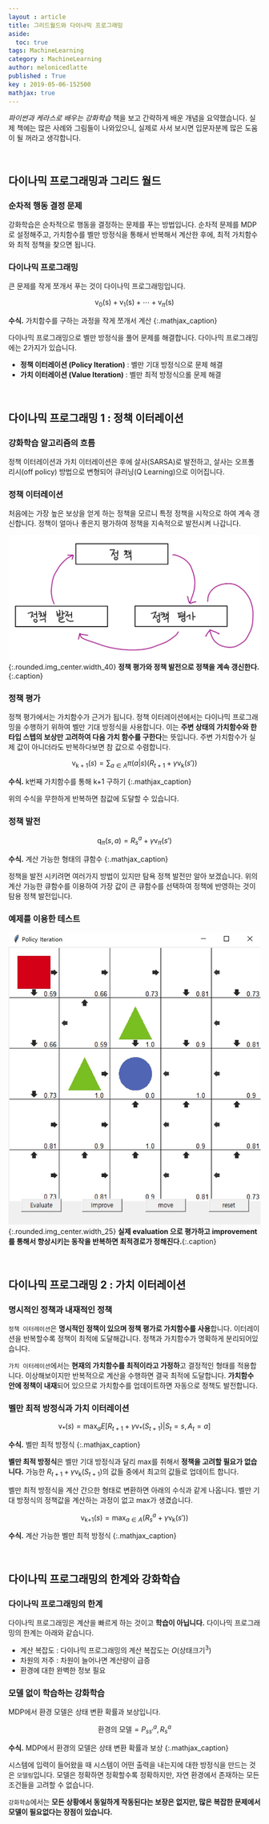 ```yaml
---
layout : article
title: 그리드월드와 다이나믹 프로그래밍
aside:
  toc: true
tags: MachineLearning
category : MachineLearning
author: melonicedlatte
published : True
key : 2019-05-06-152500
mathjax: true 
---
```


*파이썬과 케라스로 배우는 강화학습* 책을 보고 간략하게 배운 개념을 요약했습니다. 실제 책에는 많은 사례와 그림들이 나와있으니, 실제로 사서 보시면 입문자분께 많은 도움이 될 꺼라고 생각합니다.

<br>

## 다이나믹 프로그래밍과 그리드 월드

### 순차적 행동 결정 문제

강화학습은 순차적으로 행동을 결정하는 문제를 푸는 방법입니다. 순차적 문제를 MDP로 설정해주고, 가치함수를 벨만 방정식을 통해서 반복해서 계산한 후에, 최적 가치함수와 최적 정책을 찾으면 됩니다. 

### 다이나믹 프로그래밍

큰 문제를 작게 쪼개서 푸는 것이 다이나믹 프로그래밍입니다. 

$$ 
\text{v}_{0}(\text{s}) + \text{v}_{1}(\text{s}) + \cdots + \text{v}_{\pi}(\text{s})
$$

**수식.** 가치함수를 구하는 과정을 작게 쪼개서 계산
{:.mathjax_caption}

다이나믹 프로그래밍으로 벨만 방정식을 풀어 문제를 해결합니다. 다이나믹 프로그래밍에는 2가지가 있습니다.

- **정책 이터레이션 (Policy Iteration)** : 벨만 기대 방정식으로 문제 해결
- **가치 이터레이션 (Value Iteration)** : 벨만 최적 방정식으롤 문제 해결

<br>

## 다이나믹 프로그래밍 1 : 정책 이터레이션

### 강화학습 알고리즘의 흐름

정책 이터레이션과 가치 이터레이션은 후에 살사(SARSA)로 발전하고, 살사는 오프폴리시(off policy) 방법으로 변형되어 큐러닝(Q Learning)으로 이어집니다.

### 정책 이터레이션

처음에는 가장 높은 보상을 얻게 하는 정책을 모르니 특정 정책을 시작으로 하여 계속 갱신합니다. 정책이 얼마나 좋은지 평가하여 정책을 지속적으로 발전시켜 나갑니다. 

![image](/assets/images/20190506/policy_cycle.jpg){:.rounded.img_center.width_40}
**정책 평가와 정책 발전으로 정책을 계속 갱신한다.**{:.caption}

### 정책 평가

정책 평가에서는 가치함수가 근거가 됩니다. 정책 이터레이션에서는 다이나믹 프로그래밍을 수행하기 위하여 벨만 기대 방정식을 사용합니다. 이는 **주변 상태의 가치함수와 한 타입 스텝의 보상만 고려하여 다음 가치 함수를 구한다**는 뜻입니다. 주변 가치함수가 실제 값이 아니더라도 반복하다보면 참 값으로 수렴합니다. 

$$ 
\text{v}_{\text{k}+1}(s) = \sum_{a \in A} \pi(a|s)(R_{t+1} + \gamma  \text{v}_{\text{k}}(s')) 
$$

**수식.** $\text{k}$번째 가치함수를 통해 $\text{k+1}$ 구하기
{:.mathjax_caption}

위의 수식을 무한하게 반복하면 참값에 도달할 수 있습니다. 

### 정책 발전

$$ 
\text{q}_{\pi}(s,a) = R^a_s + \gamma \text{v}_{\pi}(s') 
$$

**수식.** 계산 가능한 형태의 큐함수
{:.mathjax_caption}

정책을 발전 시키려면 여러가지 방법이 있지만 탐욕 정책 발전만 알아 보겠습니다. 위의 계산 가능한 큐함수를 이용하여 가장 값이 큰 큐함수를 선택하여 정책에 반영하는 것이 탐용 정책 발전입니다. 

### 예제를 이용한 테스트

![image](/assets/images/20190506/policy_iteration_simulation.jpg){:.rounded.img_center.width_25}
**실제 evaluation 으로 평가하고 improvement를 통해서 향상시키는 동작을 반복하면 최적경로가 정해진다.**{:.caption}

<br>

## 다이나믹 프로그래밍 2 : 가치 이터레이션

### 명시적인 정책과 내재적인 정책

`정책 이터레이션`은 **명시적인 정책이 있으며 정책 평가로 가치함수를 사용**합니다. 이터레이션을 반복할수록 정책이 최적에 도달해갑니다. 정책과 가치함수가 명확하게 분리되어있습니다. 

`가치 이터레이션`에서는 **현재의 가치함수를 최적이라고 가정하**고 결정적인 형태를 적용합니다. 이상해보이지만 반복적으로 계산을 수행하면 결국 최적에 도달합니다. **가치함수 안에 정책이 내재**되어 있으므로 가치함수를 업데이트하면 자동으로 정책도 발전합니다.

### 벨만 최적 방정식과 가치 이터레이션

$$ \text{v}_{*}(s) = \max_{a}E[R_{t+1} + \gamma \text{v}_{*}(S_{t+1})|S_t = s, A_t = a] $$

**수식.** 벨만 최적 방정식
{:.mathjax_caption}

**벨만 최적 방정식**은 벨만 기대 방정식과 달리 max를 취해서 **정책을 고려할 필요가 없습니다.** 가능한 $R_{t+1} +\gamma \text{v}_{\text{k}}(S_{t+1})$의 값들 중에서 최고의 값들로 업데이트 합니다. 

벨만 최적 방정식을 계산 간으한 형태로 변환하면 아래의 수식과 같게 나옵니다. 벨만 기대 방정식의 정책값을 계산하는 과정이 없고 max가 생겼습니다. 

$$ \text{v}_{\text{k+1}}(s) = \max_{a \in A}(R^a_s + \gamma \text{v}_{\text{k}}(s')) $$

**수식.** 계산 가능한 벨만 최적 방정식
{:.mathjax_caption}

<br>

## 다이나믹 프로그래밍의 한계와 강화학습

### 다이나믹 프로그래밍의 한계

다이나믹 프로그래밍은 계산을 빠르게 하는 것이고 **학습이 아닙니다.** 다이나믹 프로그래밍의 한계는 아래와 같습니다. 

- 계산 복잡도 : 다이나믹 프로그래밍의 계산 복잡도는 $O(\text{상태크기}^3)$
- 차원의 저주 : 차원이 늘어나면 계산량이 급증
- 환경에 대한 완벽한 정보 필요

### 모델 없이 학습하는 강화학습

MDP에서 환경 모델은 상태 변환 확률과 보상입니다. 

$$
\text{환경의 모델} = P^a_{ss'}, R^a_s
$$

**수식.** MDP에서 환경의 모델은 상태 변환 확률과 보상
{:.mathjax_caption}

시스템에 입력이 들어왔을 때 시스템이 어떤 출력을 내는지에 대한 방정식을 만드는 것은 `모델링`입니다. 모델은 정확하면 정확할수록 정확하지만, 자연 환경에서 존재하는 모든 조건들을 고려할 수 없습니다. 

`강화학습`에서는 **모든 상황에서 동일하게 작동된다는 보장은 없지만, 많은 복잡한 문제에서 모델이 필요없다는 장점이 있습니다.** 
